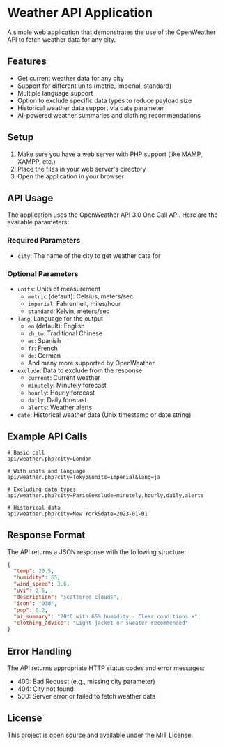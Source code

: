 # Weather API Application

A simple web application that demonstrates the use of the OpenWeather API to fetch weather data for any city.

## Features

- Get current weather data for any city
- Support for different units (metric, imperial, standard)
- Multiple language support
- Option to exclude specific data types to reduce payload size
- Historical weather data support via date parameter
- AI-powered weather summaries and clothing recommendations

## Setup

1. Make sure you have a web server with PHP support (like MAMP, XAMPP, etc.)
2. Place the files in your web server's directory
3. Open the application in your browser

## API Usage

The application uses the OpenWeather API 3.0 One Call API. Here are the available parameters:

### Required Parameters
- `city`: The name of the city to get weather data for

### Optional Parameters
- `units`: Units of measurement
  - `metric` (default): Celsius, meters/sec
  - `imperial`: Fahrenheit, miles/hour
  - `standard`: Kelvin, meters/sec
- `lang`: Language for the output
  - `en` (default): English
  - `zh_tw`: Traditional Chinese
  - `es`: Spanish
  - `fr`: French
  - `de`: German
  - And many more supported by OpenWeather
- `exclude`: Data to exclude from the response
  - `current`: Current weather
  - `minutely`: Minutely forecast
  - `hourly`: Hourly forecast
  - `daily`: Daily forecast
  - `alerts`: Weather alerts
- `date`: Historical weather data (Unix timestamp or date string)

## Example API Calls

```
# Basic call
api/weather.php?city=London

# With units and language
api/weather.php?city=Tokyo&units=imperial&lang=ja

# Excluding data types
api/weather.php?city=Paris&exclude=minutely,hourly,daily,alerts

# Historical data
api/weather.php?city=New York&date=2023-01-01
```

## Response Format

The API returns a JSON response with the following structure:

```json
{
  "temp": 20.5,
  "humidity": 65,
  "wind_speed": 3.6,
  "uvi": 2.5,
  "description": "scattered clouds",
  "icon": "03d",
  "pop": 0.2,
  "ai_summary": "20°C with 65% humidity - Clear conditions ☀️",
  "clothing_advice": "Light jacket or sweater recommended"
}
```

## Error Handling

The API returns appropriate HTTP status codes and error messages:

- 400: Bad Request (e.g., missing city parameter)
- 404: City not found
- 500: Server error or failed to fetch weather data

## License

This project is open source and available under the MIT License. 